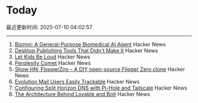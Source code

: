 # Today

最近更新时间: 2025-07-10 04:02:57

--- 
1. [Biomni: A General-Purpose Biomedical AI Agent](https://github.com/snap-stanford/Biomni) Hacker News
2. [Desktop Publishing Tools That Didn't Make It](https://tedium.co/2022/10/12/forgotten-desktop-publishing-tools-history/) Hacker News
3. [Let Kids Be Loud](https://www.afterbabel.com/p/let-kids-be-loud) Hacker News
4. [Perplexity Comet](https://comet.perplexity.ai/?a=b) Hacker News
5. [Show HN: FlopperZiro – A DIY open-source Flipper Zero clone](https://github.com/lraton/FlopperZiro) Hacker News
6. [Evolution Mail Users Easily Trackable](https://www.grepular.com/Evolution_Mail_Users_Easily_Trackable) Hacker News
7. [Configuring Split Horizon DNS with Pi-Hole and Tailscale](https://www.bentasker.co.uk/posts/blog/general/configuring-pihole-to-serve-different-records-to-different-clients.html) Hacker News
8. [The Architecture Behind Lovable and Bolt](https://www.beam.cloud/blog/agentic-apps) Hacker News
